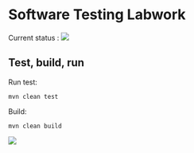 # Software Testing Labwork

Current status : ![](https://github.com/AppLoidx/SoftwareTestingLabWork/actions/workflows/maven.yml/badge.svg)



## Test, build, run

Run test:
```shell
mvn clean test
```

Build:
```shell
mvn clean build
```

![](https://media.tenor.com/images/6480cbf65338d68e2868ed7b8ebf3a6f/tenor.gif)